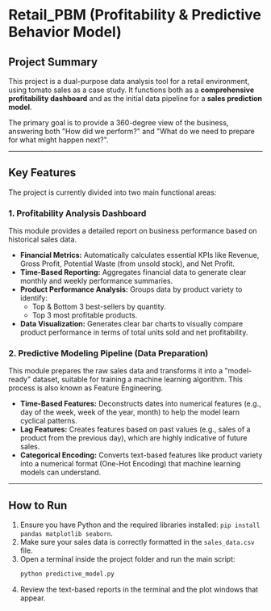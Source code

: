 # Retail_PBM (Profitability & Predictive Behavior Model)

## Project Summary

This project is a dual-purpose data analysis tool for a retail environment, using tomato sales as a case study. It functions both as a **comprehensive profitability dashboard** and as the initial data pipeline for a **sales prediction model**.

The primary goal is to provide a 360-degree view of the business, answering both "How did we perform?" and "What do we need to prepare for what might happen next?".

---

## Key Features

The project is currently divided into two main functional areas:

### 1. Profitability Analysis Dashboard

This module provides a detailed report on business performance based on historical sales data.

- **Financial Metrics:** Automatically calculates essential KPIs like Revenue, Gross Profit, Potential Waste (from unsold stock), and Net Profit.
- **Time-Based Reporting:** Aggregates financial data to generate clear monthly and weekly performance summaries.
- **Product Performance Analysis:** Groups data by product variety to identify:
    - Top & Bottom 3 best-sellers by quantity.
    - Top 3 most profitable products.
- **Data Visualization:** Generates clear bar charts to visually compare product performance in terms of total units sold and net profitability.

### 2. Predictive Modeling Pipeline (Data Preparation)

This module prepares the raw sales data and transforms it into a "model-ready" dataset, suitable for training a machine learning algorithm. This process is also known as Feature Engineering.

- **Time-Based Features:** Deconstructs dates into numerical features (e.g., day of the week, week of the year, month) to help the model learn cyclical patterns.
- **Lag Features:** Creates features based on past values (e.g., sales of a product from the previous day), which are highly indicative of future sales.
- **Categorical Encoding:** Converts text-based features like product variety into a numerical format (One-Hot Encoding) that machine learning models can understand.

---

## How to Run

1.  Ensure you have Python and the required libraries installed: `pip install pandas matplotlib seaborn`.
2.  Make sure your sales data is correctly formatted in the `sales_data.csv` file.
3.  Open a terminal inside the project folder and run the main script:
    ```bash
    python predictive_model.py
    ```
4.  Review the text-based reports in the terminal and the plot windows that appear.
